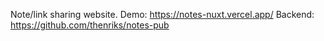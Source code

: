 Note/link sharing website.
Demo: https://notes-nuxt.vercel.app/
Backend: https://github.com/thenriks/notes-pub

